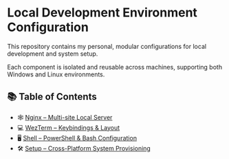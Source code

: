 # Local Development Environment Configuration

This repository contains my personal, modular configurations for local development and system setup.

Each component is isolated and reusable across machines, supporting both Windows and Linux environments.

## 📚 Table of Contents

- 🕸️ [Nginx – Multi-site Local Server](nginx/README.md)
- 💻 [WezTerm – Keybindings & Layout](wezterm/README.md)
- 🖥️ [Shell – PowerShell & Bash Configuration](shell/README.md)
- 🛠️ [Setup – Cross-Platform System Provisioning](setup/README.md)


